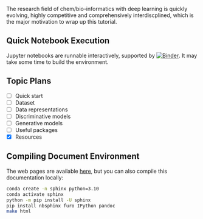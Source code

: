 The research field of chem/bio-informatics with deep learning is quickly evolving, highly competitive and comprehensively interdiscplined, which is the major motivation to wrap up this tutorial.

## Quick Notebook Execution

Jupyter notebooks are runnable interactively, supported by [![Binder](https://mybinder.org/badge_logo.svg)](https://mybinder.org/v2/gh/MingyiXue/deep-learning-for-bioinformatics-101/develop?labpath=code). It may take some time to build the environment.


## Topic Plans
- [ ] Quick start
- [ ] Dataset
- [ ] Data representations
- [ ] Discriminative models
- [ ] Generative models
- [ ] Useful packages
- [x] Resources

## Compiling Document Environment
The web pages are available [here](https://mingyixue.github.io/deep-learning-for-bioinformatics-101/), but you can also compile this documentation locally:
```bash
conda create -n sphinx python=3.10
conda activate sphinx
python -m pip install -U sphinx
pip install nbsphinx furo IPython pandoc
make html
```

